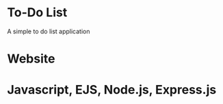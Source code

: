 # To-Do List
A simple to do list application

# Website
<a href="https://intense-crag-51314.herokuapp.com"></a>

# Javascript, EJS, Node.js, Express.js

